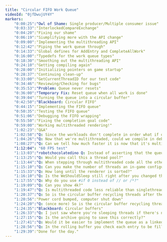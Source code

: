```yaml
---
title: "Circular FIFO Work Queue"
videoId: "0jfDwujUY4Y"
markers:
	"0:00:25":"Owl of Shame: Single producer/Multiple consumer issue"
	"0:03:33":"InterlockedCompareExchange"
	"0:04:20":"Fixing our shame"
	"0:06:19":"Siumplifying more with the API change"
	"0:09:00":"Implementing the multithreading API"
	"0:12:42":"Piping the work queue through"
	"0:14:33":"Global defines for AddEntry and CompleteAllWork"
	"0:16:00":"Typedefs for the work queue types"
	"0:18:30":"Smoothing out the multithreading API"
	"0:24:10":"Getting compiling again"
	"0:28:00":"Initializing pointers on game startup"
	"0:28:37":"Continuing clean-up"
	"0:33:00":"GetCurrentThreadID for our test code"
	"0:34:46":"Reviewing/Checking for bugs"
	"0:35:53":"Problem: Queue never resets"
	"0:36:00":"Temporary Fix: Reset queue when all work is done"
	"0:39:04":"Turning the queue into a circular buffer"
	"0:42:50":"Blackboard: Circular FIFO"
	"0:44:15":"Implementing the FIFO queue"
	"0:50:35":"Testing the FIFO queue"
	"0:51:06":"Debugging the FIFO wrapping"
	"0:55:50":"Fixing the completion goal code"
	"0:59:00":"Working multithreaded rendering!"
	"1:02:23":"Q&A"
	"1:02:58":"Q: Since the workloads don't complete in order what if one workload takes very long while the other threads wrap around in the queue such that a new workload overwrites the slot with the one that is still running?"
	"1:04:26":"Q: Now that we're multithreaded, could we compile in debug mode and have the game run at a reasonable framerate?"
	"1:08:27":"Q: Can we tell how much faster it is now that it's multithreaded?"
    "1:12:04": "60 FPS test"
	"1:13:03":"robotchocolatedino Q: Instead of asserting that the queue doesn't overflow when adding an entry would it be better to just wait for an entry to be read if there's no space to write"
	"1:13:25":"Q: Would you call this a thread pool?"
	"1:13:44":"Q: When stepping through multithreaded code all the other threads stop as well, I take it?"
	"1:15:10":"Q: Can you make the number of threads an in-game configuration option?"
	"1:15:33":"Q: How long until the renderer is sorted?"
	"1:16:10":"Q: Is the WeShouldSleep still right after you changed the if condition?"
	"1:17:55":"Q: Why do you use #if 0 instead of // or /*?"
	"1:19:09":"Q: Can you show 4k?"
	"1:19:47":"Q: Is multithreaded code less reliable than singlethreaded code?"
	"1:20:37":"Q: So is the circular buffer recycling threads after they're done processing a tile? I wasn't clear on why a circular buffer was chosen."
	"1:20:56":"Power cord bumped, computer shut down"
	"1:24:20":"Q: (once more) So is the circular buffer recycling threads after they're done processing a tile? I wasn't clear on why a circular buffer was chosen."
	"1:24:35":"Blackboard: Circular buffers"
	"1:26:33":"Q: I just saw where you're sleeping threads if there's no work, are you still using semaphores to block and wake up threads or are you sleeping threads?"
	"1:27:15":"Q: Is the archive going to save this correctly?"
	"1:27:41":"Q: Would it be easier to implement the queue as a linked list so it has no maximum size? Since we never need to traverse the list it should still be fast."
	"1:28:56":"Q: In the rolling buffer you check each entry to be filled before writing a new one in and otherwise skip to the next slot?"
	"1:29:39":"Done for the day."
---
```

